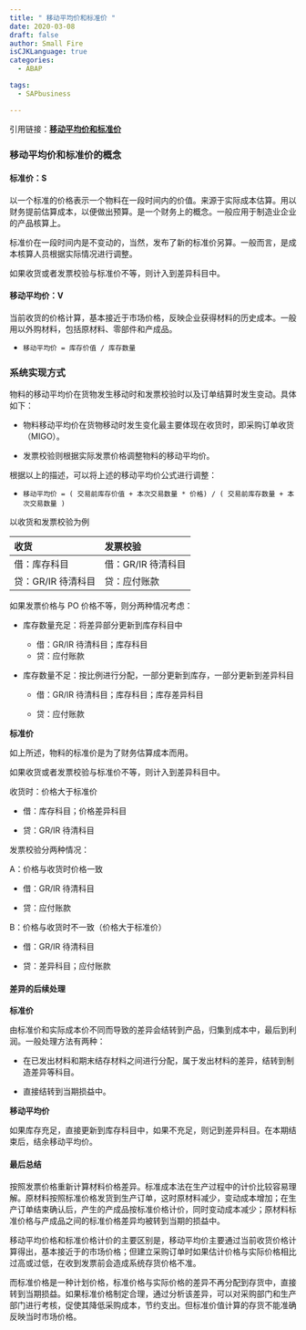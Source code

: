 ```yaml
---
title: " 移动平均价和标准价 "
date: 2020-03-08
draft: false
author: Small Fire
isCJKLanguage: true
categories: 
  - ABAP

tags: 
  - SAPbusiness

---
```


引用链接：[**移动平均价和标准价**](https://mp.weixin.qq.com/s?__biz=MzI1MDUxMjc0MQ==&mid=2247486851&idx=1&sn=3745a657b8a31ec8bd8b83598db74e85&chksm=e9805989def7d09fe6f057b6d4b1139e9a1e31f623b7012f66568d4d476fcea8b6b6c23307e4&scene=126&sessionid=1593480219&key=0cbf0c27a004d84da57c1b899d43e15abc4ef55c6a4022885611966c16f60c4872334d1b43695d7d9436f070fb7fe0696775c887b1d3e676ee125ca1d5db8c2e8068520882e8a5a2235b6c663f78f74c&ascene=1&uin=OTM0MDM1NTY2&devicetype=Windows+8.1+x64&version=62090070&lang=en&exportkey=AxdvZHCgKaVzLhUhkVngCgQ%3D&pass_ticket=5SnaMqqW%2BkXzDMWpHwYuMh0kLMk9oqxZyQGqx81xLPaxdJ4AVrXnO0jxwqu1575h)

### 移动平均价和标准价的概念

#### 标准价：S

以一个标准的价格表示一个物料在一段时间内的价值。来源于实际成本估算。用以财务提前估算成本，以便做出预算。是一个财务上的概念。一般应用于制造业企业的产品核算上。

标准价在一段时间内是不变动的，当然，发布了新的标准价另算。一般而言，是成本核算人员根据实际情况进行调整。

如果收货或者发票校验与标准价不等，则计入到差异科目中。

#### 移动平均价：V

当前收货的价格计算，基本接近于市场价格，反映企业获得材料的历史成本。一般用以外购材料，包括原材料、零部件和产成品。

-  `移动平均价 = 库存价值 / 库存数量`

### 系统实现方式

物料的移动平均价在货物发生移动时和发票校验时以及订单结算时发生变动。具体如下：

- 物料移动平均价在货物移动时发生变化最主要体现在收货时，即采购订单收货（MIGO）。

- 发票校验则根据实际发票价格调整物料的移动平均价。

根据以上的描述，可以将上述的移动平均价公式进行调整：

- `移动平均价 = ( 交易前库存价值 + 本次交易数量 * 价格) / ( 交易前库存数量 + 本次交易数量 )`

以收货和发票校验为例

| 收货               | 发票校验           |
| :----------------- | :----------------- |
| 借：库存科目       | 借：GR/IR 待清科目 |
| 贷：GR/IR 待清科目 | 贷：应付账款       |

如果发票价格与 PO 价格不等，则分两种情况考虑：

- 库存数量充足：将差异部分更新到库存科目中
  - 借：GR/IR 待清科目；库存科目
  - 贷：应付账款

- 库存数量不足：按比例进行分配，一部分更新到库存，一部分更新到差异科目
  - 借：GR/IR 待清科目；库存科目；库存差异科目

  - 贷：应付账款

**标准价**

如上所述，物料的标准价是为了财务估算成本而用。

如果收货或者发票校验与标准价不等，则计入到差异科目中。

收货时：价格大于标准价

- 借：库存科目；价格差异科目

- 贷：GR/IR 待清科目

发票校验分两种情况：

A：价格与收货时价格一致

- 借：GR/IR 待清科目

- 贷：应付账款

B：价格与收货时不一致（价格大于标准价）

- 借：GR/IR 待清科目

- 贷：差异科目；应付账款

#### 差异的后续处理

**标准价**

由标准价和实际成本价不同而导致的差异会结转到产品，归集到成本中，最后到利润。一般处理方法有两种：

- 在已发出材料和期末结存材料之间进行分配，属于发出材料的差异，结转到制造差异等科目。


- 直接结转到当期损益中。

**移动平均价**

如果库存充足，直接更新到库存科目中，如果不充足，则记到差异科目。在本期结束后，结余移动平均价。

#### 最后总结

按照发票价格重新计算材料价格差异。标准成本法在生产过程中的计价比较容易理解。原材料按照标准价格发货到生产订单，这时原材料减少，变动成本增加；在生产订单结束确认后，产生的产成品按标准价格计价，同时变动成本减少；原材料标准价格与产成品之间的标准价格差异均被转到当期的损益中。

移动平均价格和标准价格计价的主要区别是，移动平均价主要通过当前收货价格计算得出，基本接近于的市场价格；但建立采购订单时如果估计价格与实际价格相比过高或过低，在收到发票前会造成系统存货价格不准。

而标准价格是一种计划价格，标准价格与实际价格的差异不再分配到存货中，直接转到当期损益。如果标准价格制定合理，通过分析该差异，可以对采购部门和生产部门进行考核，促使其降低采购成本，节约支出。但标准价值计算的存货不能准确反映当时市场价格。